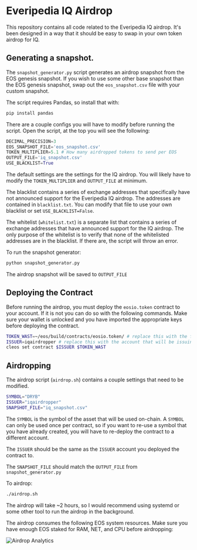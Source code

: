 # Everipedia IQ Airdrop

This repository contains all code related to the Everipedia IQ airdrop. It's been designed in a way that it should be easy to swap in your own token airdrop for IQ. 

## Generating a snapshot. 

The `snapshot_generator.py` script generates an airdrop snapshot from the EOS genesis snapshot. If you wish to use some other base snapshot than the EOS genesis snapshot, swap out the `eos_snapshot.csv` file with your custom snapshot. 

The script requires Pandas, so install that with:

```py
pip install pandas
```

There are a couple configs you will have to modify before running the script. Open the script, at the top you will see the following:

```py
DECIMAL_PRECISION=3
EOS_SNAPSHOT_FILE='eos_snapshot.csv'
TOKEN_MULTIPLIER=5.1 # How many airdropped tokens to send per EOS
OUTPUT_FILE='iq_snapshot.csv'
USE_BLACKLIST=True
```

The default settings are the settings for the IQ airdrop. You will likely have to modify the `TOKEN_MULTIPLIER` and `OUTPUT_FILE` at minimum. 

The blacklist contains a series of exchange addresses that specifically have not announced support for the Everipedia IQ airdrop. The addresses are contained in `blacklist.txt`. You can modify that file to use your own blacklist or set `USE_BLACKLIST=False`.

The whitelist (`whitelist.txt`) is a separate list that contains a series of exchange addresses that have announced support for the IQ airdrop. The only purpose of the whitelist is to verify that none of the whitelisted addresses are in the blacklist. If there are, the script will throw an error. 

To run the snapshot generator:

```py
python snapshot_generator.py
```

The airdrop snapshot will be saved to `OUTPUT_FILE`

## Deploying the Contract

Before running the airdrop, you must deploy the `eosio.token` contract to your account. If it is not you can do so with the following commands. Make sure your wallet is unlocked and you have imported the appropriate keys before deploying the contract.

```bash
TOKEN_WAST=~/eos/build/contracts/eosio.token/ # replace this with the folder containing your eosio.token WAST files
ISSUER=iqairdropper # replace this with the account that will be issuing the tokens
cleos set contract $ISSUER $TOKEN_WAST
```

## Airdropping

The airdrop script (`airdrop.sh`) contains a couple settings that need to be modified.

```bash
SYMBOL="DRYB"
ISSUER="iqairdropper"
SNAPSHOT_FILE="iq_snapshot.csv"
```

The `SYMBOL` is the symbol of the asset that will be used on-chain. A `SYMBOL` can only be used once per contract, so if you want to re-use a symbol that you have already created, you will have to re-deploy the contract to a different account. 

The `ISSUER` should be the same as the `ISSUER` account you deployed the contract to. 

The `SNAPSHOT_FILE` should match the `OUTPUT_FILE` from `snapshot_generator.py`

To airdrop:

```bash
./airdrop.sh
```

The airdrop will take ~2 hours, so I would recommend using systemd or some other tool to run the airdrop in the background.

The airdrop consumes the following EOS system resources. Make sure you have enough EOS staked for RAM, NET, and CPU before airdropping:

![Airdrop Analytics](img/airdrop_analytics.png)

